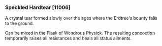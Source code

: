 ### Speckled Hardtear [11006]

A crystal tear formed slowly over the ages where the Erdtree's bounty falls to the ground.

Can be mixed in the Flask of Wondrous Physick. The resulting concoction temporarily raises all resistances and heals all status ailments.